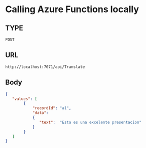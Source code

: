 # Calling Azure Functions locally

## TYPE

```http
POST
```

## URL

```http
http://localhost:7071/api/Translate
```

## Body

```json
{
   "values": [
        {
            "recordId": "a1",
            "data":
            {
               "text":  "Esta es una excelente presentacion"
            }
        }
   ]
}
```
